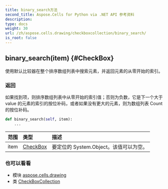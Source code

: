 ```yaml
---
title: binary_search方法
second_title: Aspose.Cells for Python via .NET API 参考资料
description:
type: docs
weight: 30
url: /zh/aspose.cells.drawing/checkboxcollection/binary_search/
is_root: false
---
```

##  binary_search(item) {#CheckBox}
使用默认比较器在整个排序数组列表中搜索元素，并返回元素的从零开始的索引。


### 返回

如果找到项，则排序数组列表中从零开始的索引值；否则为负数，它是下一个大于 value 的元素的索引的按位补码，或者如果没有更大的元素，则为数组列表 Count 的按位补码。


```python
def binary_search(self, item):
    ...
```


|范围|类型|描述|
| :- | :- | :- |
| item | [CheckBox](/cells/python-net/zh/aspose.cells.drawing/checkbox) |要定位的 System.Object。该值可以为空。|



### 也可以看看
* 模块 [aspose.cells.drawing](../../)
* 类 [CheckBoxCollection](/cells/python-net/zh/aspose.cells.drawing/checkboxcollection)
